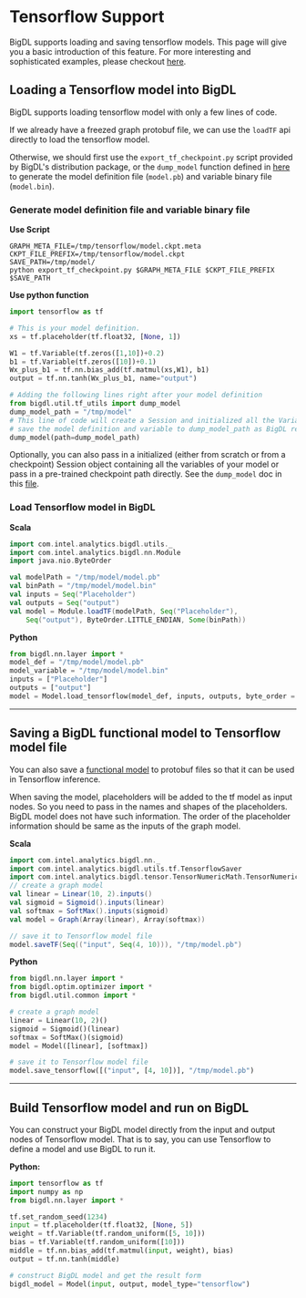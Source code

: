 # Tensorflow Support

BigDL supports loading and saving tensorflow models.
This page will give you a basic introduction of this feature. For more
interesting and sophisticated examples, please checkout [here](https://github.com/intel-analytics/BigDL/tree/master/spark/dl/src/main/scala/com/intel/analytics/bigdl/example/tensorflow).

## **Loading a Tensorflow model into BigDL**

BigDL supports loading tensorflow model with only a few lines of code.

If we already have a freezed graph protobuf file, we can use the `loadTF` api directly to
load the tensorflow model. 

Otherwise, we should first use the `export_tf_checkpoint.py` script provided by BigDL's distribution
package, or the `dump_model` function defined in [here](https://github.com/intel-analytics/BigDL/blob/master/pyspark/bigdl/util/tf_utils.py) to
generate the model definition file (`model.pb`) and variable binary file (`model.bin`). 


### Generate model definition file and variable binary file


**Use Script**
```shell
GRAPH_META_FILE=/tmp/tensorflow/model.ckpt.meta
CKPT_FILE_PREFIX=/tmp/tensorflow/model.ckpt
SAVE_PATH=/tmp/model/
python export_tf_checkpoint.py $GRAPH_META_FILE $CKPT_FILE_PREFIX $SAVE_PATH
```

**Use python function**
```python
import tensorflow as tf

# This is your model definition.
xs = tf.placeholder(tf.float32, [None, 1])

W1 = tf.Variable(tf.zeros([1,10])+0.2)
b1 = tf.Variable(tf.zeros([10])+0.1)
Wx_plus_b1 = tf.nn.bias_add(tf.matmul(xs,W1), b1)
output = tf.nn.tanh(Wx_plus_b1, name="output")

# Adding the following lines right after your model definition 
from bigdl.util.tf_utils import dump_model
dump_model_path = "/tmp/model"
# This line of code will create a Session and initialized all the Variable and
# save the model definition and variable to dump_model_path as BigDL readable format.
dump_model(path=dump_model_path)
```

Optionally, you can also pass in a initialized (either from scratch or from a checkpoint) Session object containing
all the variables of your model or pass in a pre-trained checkpoint path directly. See the `dump_model` doc in this
[file](https://github.com/intel-analytics/BigDL/blob/master/pyspark/bigdl/util/tf_utils.py).

### Load Tensorflow model in BigDL

**Scala**
```scala
import com.intel.analytics.bigdl.utils._
import com.intel.analytics.bigdl.nn.Module
import java.nio.ByteOrder

val modelPath = "/tmp/model/model.pb"
val binPath = "/tmp/model/model.bin"
val inputs = Seq("Placeholder")
val outputs = Seq("output")
val model = Module.loadTF(modelPath, Seq("Placeholder"),
    Seq("output"), ByteOrder.LITTLE_ENDIAN, Some(binPath))
```

**Python**
```python
from bigdl.nn.layer import *
model_def = "/tmp/model/model.pb"
model_variable = "/tmp/model/model.bin"
inputs = ["Placeholder"]
outputs = ["output"]
model = Model.load_tensorflow(model_def, inputs, outputs, byte_order = "little_endian", bigdl_type="float", bin_file=model_variable)
```
---

## **Saving a BigDL functional model to Tensorflow model file**

You can also save a [functional model](./Model/Functional.md) to protobuf files so that it can be used in Tensorflow inference.

When saving the model, placeholders will be added to the tf model as input nodes. So
you need to pass in the names and shapes of the placeholders. BigDL model does not have
such information. The order of the placeholder information should be same as the inputs
of the graph model.

**Scala**
```scala
import com.intel.analytics.bigdl.nn._
import com.intel.analytics.bigdl.utils.tf.TensorflowSaver
import com.intel.analytics.bigdl.tensor.TensorNumericMath.TensorNumeric.NumericFloat
// create a graph model
val linear = Linear(10, 2).inputs()
val sigmoid = Sigmoid().inputs(linear)
val softmax = SoftMax().inputs(sigmoid)
val model = Graph(Array(linear), Array(softmax))

// save it to Tensorflow model file
model.saveTF(Seq(("input", Seq(4, 10))), "/tmp/model.pb")
```

**Python**
```python
from bigdl.nn.layer import *
from bigdl.optim.optimizer import *
from bigdl.util.common import *

# create a graph model
linear = Linear(10, 2)()
sigmoid = Sigmoid()(linear)
softmax = SoftMax()(sigmoid)
model = Model([linear], [softmax])

# save it to Tensorflow model file
model.save_tensorflow([("input", [4, 10])], "/tmp/model.pb")
```

---
## **Build Tensorflow model and run on BigDL**

You can construct your BigDL model directly from the input and output nodes of
Tensorflow model. That is to say, you can use Tensorflow to define
a model and use BigDL to run it.

**Python:**
```python
import tensorflow as tf
import numpy as np
from bigdl.nn.layer import *

tf.set_random_seed(1234)
input = tf.placeholder(tf.float32, [None, 5])
weight = tf.Variable(tf.random_uniform([5, 10]))
bias = tf.Variable(tf.random_uniform([10]))
middle = tf.nn.bias_add(tf.matmul(input, weight), bias)
output = tf.nn.tanh(middle)

# construct BigDL model and get the result form 
bigdl_model = Model(input, output, model_type="tensorflow")
```
